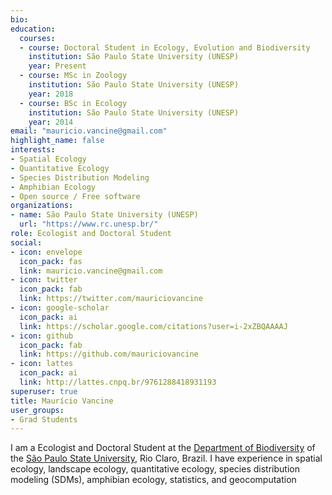 ```yaml
---
bio:
education:
  courses:
  - course: Doctoral Student in Ecology, Evolution and Biodiversity
    institution: São Paulo State University (UNESP)
    year: Present
  - course: MSc in Zoology
    institution: São Paulo State University (UNESP)
    year: 2018
  - course: BSc in Ecology
    institution: São Paulo State University (UNESP)
    year: 2014
email: "mauricio.vancine@gmail.com"
highlight_name: false
interests:
- Spatial Ecology
- Quantitative Ecology
- Species Distribution Modeling
- Amphibian Ecology
- Open source / Free software
organizations:
- name: São Paulo State University (UNESP)
  url: "https://www.rc.unesp.br/"
role: Ecologist and Doctoral Student
social:
- icon: envelope
  icon_pack: fas
  link: mauricio.vancine@gmail.com
- icon: twitter
  icon_pack: fab
  link: https://twitter.com/mauriciovancine
- icon: google-scholar
  icon_pack: ai
  link: https://scholar.google.com/citations?user=i-2xZBQAAAAJ
- icon: github
  icon_pack: fab
  link: https://github.com/mauriciovancine
- icon: lattes
  icon_pack: ai
  link: http://lattes.cnpq.br/9761288418931193
superuser: true
title: Maurício Vancine
user_groups:
- Grad Students
---
```


I am a Ecologist and Doctoral Student at the [Department of Biodiversity](https://ib.rc.unesp.br/#!/departamentos/ecologia/) of the [São Paulo State University](https://ib.rc.unesp.br/#!/), Rio Claro, Brazil. I have experience in spatial ecology, landscape ecology, quantitative ecology, species distribution modeling (SDMs), amphibian ecology, statistics, and geocomputation
